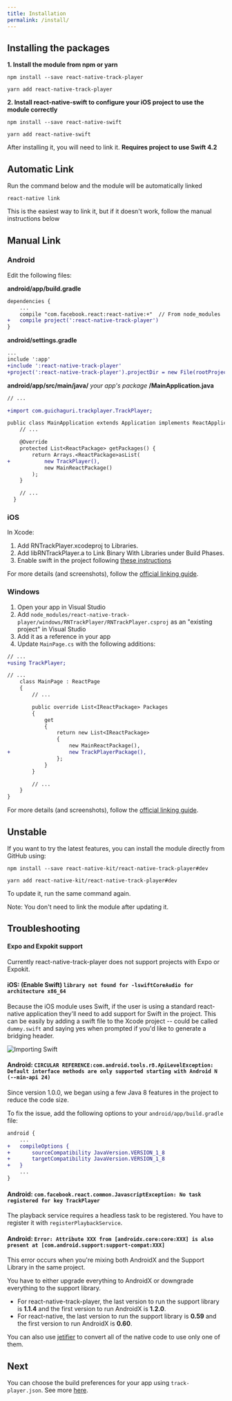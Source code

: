 ```yaml
---
title: Installation
permalink: /install/
---
```


## Installing the packages
**1. Install the module from npm or yarn**
```
npm install --save react-native-track-player
```

```
yarn add react-native-track-player
```

**2. Install react-native-swift to configure your iOS project to use the module correctly**
```
npm install --save react-native-swift
```

```
yarn add react-native-swift
```

After installing it, you will need to link it. **Requires project to use Swift 4.2**

## Automatic Link
Run the command below and the module will be automatically linked
```
react-native link
```

This is the easiest way to link it, but if it doesn't work, follow the manual instructions below

## Manual Link
### Android
Edit the following files:

**android/app/build.gradle**
```diff
dependencies {
    ...
    compile "com.facebook.react:react-native:+"  // From node_modules
+   compile project(':react-native-track-player')
}
```

**android/settings.gradle**
```diff
...
include ':app'
+include ':react-native-track-player'
+project(':react-native-track-player').projectDir = new File(rootProject.projectDir, '../node_modules/react-native-track-player/android')
```

**android/app/src/main/java/** *your app's package* **/MainApplication.java**
```diff
// ...

+import com.guichaguri.trackplayer.TrackPlayer;

public class MainApplication extends Application implements ReactApplication {
    // ...

    @Override
    protected List<ReactPackage> getPackages() {
        return Arrays.<ReactPackage>asList(
+           new TrackPlayer(),
            new MainReactPackage()
        );
    }

    // ...
  }
```

### iOS
In Xcode:
1. Add RNTrackPlayer.xcodeproj to Libraries.
2. Add libRNTrackPlayer.a to Link Binary With Libraries under Build Phases.
3. Enable swift in the project following [these instructions](#troubleshooting)

For more details (and screenshots), follow the [official linking guide](http://facebook.github.io/react-native/docs/linking-libraries-ios.html#content).


### Windows

1. Open your app in Visual Studio
2. Add `node_modules/react-native-track-player/windows/RNTrackPlayer/RNTrackPlayer.csproj` as an "existing project" in Visual Studio
3. Add it as a reference in your app
4. Update `MainPage.cs` with the following additions:

```diff
// ...
+using TrackPlayer;

// ...
    class MainPage : ReactPage
    {
        // ...

        public override List<IReactPackage> Packages
        {
            get
            {
                return new List<IReactPackage>
                {
                    new MainReactPackage(),
+                   new TrackPlayerPackage(),
                };
            }
        }

        // ...
    }
}
```

For more details (and screenshots), follow the [official linking guide](https://github.com/Microsoft/react-native-windows/blob/master/docs/LinkingLibrariesWindows.md).

## Unstable
If you want to try the latest features, you can install the module directly from GitHub using:

```
npm install --save react-native-kit/react-native-track-player#dev
```

```
yarn add react-native-kit/react-native-track-player#dev
```

To update it, run the same command again.

Note: You don't need to link the module after updating it.

## Troubleshooting

#### Expo and Expokit support
Currently react-native-track-player does not support projects with Expo or Expokit.

#### iOS: (Enable Swift) `library not found for -lswiftCoreAudio for architecture x86_64`
Because the iOS module uses Swift, if the user is using a standard react-native application they'll need to add support for Swift in the project. This can be easily by adding a swift file to the Xcode project -- could be called `dummy.swift` and saying yes when prompted if you'd like to generate a bridging header.

![Importing Swift](https://i.imgur.com/CBqBcWs.png)

#### Android: `CIRCULAR REFERENCE:com.android.tools.r8.ApiLevelException: Default interface methods are only supported starting with Android N (--min-api 24)`
Since version 1.0.0, we began using a few Java 8 features in the project to reduce the code size.

To fix the issue, add the following options to your `android/app/build.gradle` file:
```diff
android {
    ...
+   compileOptions {
+       sourceCompatibility JavaVersion.VERSION_1_8
+       targetCompatibility JavaVersion.VERSION_1_8
+   }
    ...
}
```

#### Android: `com.facebook.react.common.JavascriptException: No task registered for key TrackPlayer`
The playback service requires a headless task to be registered. You have to register it with `registerPlaybackService`.

#### Android: `Error: Attribute XXX from [androidx.core:core:XXX] is also present at [com.android.support:support-compat:XXX]`
This error occurs when you're mixing both AndroidX and the Support Library in the same project.

You have to either upgrade everything to AndroidX or downgrade everything to the support library.


* For react-native-track-player, the last version to run the support library is **1.1.4** and the first version to run AndroidX is **1.2.0**.
* For react-native, the last version to run the support library is **0.59** and the first version to run AndroidX is **0.60**.

You can also use [jetifier](https://github.com/mikehardy/jetifier#usage-for-source-files) to convert all of the native code to use only one of them.

## Next
You can choose the build preferences for your app using `track-player.json`. See more [here](https://react-native-kit.github.io/react-native-track-player/build-preferences/).
